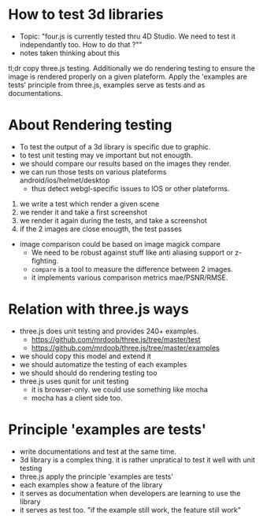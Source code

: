 # How to test 3d libraries
- Topic: "four.js is currently tested thru 4D Studio. We need to test it independantly too. How to do that ?""
- notes taken thinking about this

tl;dr copy three.js testing. Additionally we do rendering testing to ensure 
the image is rendered properly on a given plateform. Apply the 'examples are tests'
principle from three.js, examples serve as tests and as documentations.

# About Rendering testing
- To test the output of a 3d library is specific due to graphic.
- to test unit testing may ve important but not enougth.
- we should compare our results based on the images they render.
- we can run those tests on various plateforms android/ios/helmet/desktop
  - thus detect webgl-specific issues to IOS or other plateforms.

1. we write a test which render a given scene
2. we render it and take a first screenshot
3. we render it again during the tests, and take a screenshot
4. if the 2 images are close enougth, the test passes

- image comparison could be based on image magick compare 
  - We need to be robust against stuff like anti aliasing support or z-fighting.
  - ```compare``` is a tool to measure the difference between 2 images.
  - it implements various comparison metrics mae/PSNR/RMSE. 

# Relation with three.js ways
- three.js does unit testing  and provides 240+ examples.
  - https://github.com/mrdoob/three.js/tree/master/test
  - https://github.com/mrdoob/three.js/tree/master/examples
- we should copy this model and extend it
- we should automatize the testing of each examples
- we should should do rendering testing too
- three.js uses qunit for unit testing
  - it is browser-only. we could use something like mocha
  - mocha has a client side too.

# Principle 'examples are tests'
- write documentations and test at the same time.
- 3d library is a complex thing. it is rather unpratical to test it well with unit testing
- three.js apply the principle 'examples are tests'
- each examples show a feature of the library
- it serves as documentation when developers are learning to use the library
- it serves as test too. "if the example still work, the feature still work"
